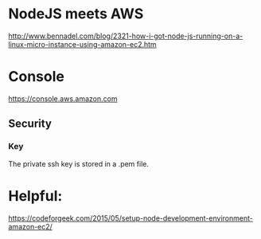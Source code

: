 # NodeJS meets AWS

http://www.bennadel.com/blog/2321-how-i-got-node-js-running-on-a-linux-micro-instance-using-amazon-ec2.htm


# Console
https://console.aws.amazon.com


## Security


### Key

The private ssh key is stored in a .pem file.


# Helpful:
https://codeforgeek.com/2015/05/setup-node-development-environment-amazon-ec2/
